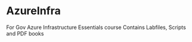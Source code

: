 # AzureInfra
For Gov Azure Infrastructure Essentials course
Contains Labfiles, Scripts and PDF books
